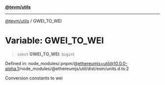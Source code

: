 [**@tevm/utils**](../README.md)

***

[@tevm/utils](../globals.md) / GWEI\_TO\_WEI

# Variable: GWEI\_TO\_WEI

> `const` **GWEI\_TO\_WEI**: `bigint`

Defined in: node\_modules/.pnpm/@ethereumjs+util@10.0.0-alpha.1/node\_modules/@ethereumjs/util/dist/esm/units.d.ts:2

Conversion constants to wei
